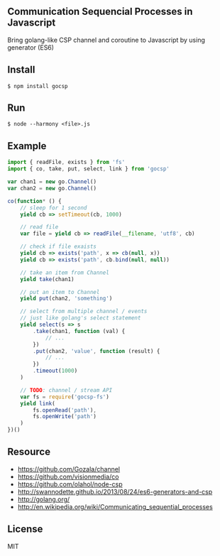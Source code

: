 ## Communication Sequencial Processes in Javascript

Bring golang-like CSP channel and coroutine to Javascript by using generator (ES6)

## Install

    $ npm install gocsp

## Run

    $ node --harmony <file>.js

## Example

```js
import { readFile, exists } from 'fs'
import { co, take, put, select, link } from 'gocsp'

var chan1 = new go.Channel()
var chan2 = new go.Channel()

co(function* () {
    // sleep for 1 second
    yield cb => setTimeout(cb, 1000)

    // read file
    var file = yield cb => readFile(__filename, 'utf8', cb)

    // check if file exaists
    yield cb => exists('path', x => cb(null, x))
    yield cb => exists('path', cb.bind(null, null))

    // take an item from Channel
    yield take(chan1)

    // put an item to Channel
    yield put(chan2, 'something')

    // select from multiple channel / events
    // just like golang's select statement
    yield select(s => s
        .take(chan1, function (val) {
            // ...
        })
        .put(chan2, 'value', function (result) {
            // ...
        })
        .timeout(1000)
    )

    // TODO: channel / stream API
    var fs = require('gocsp-fs')
    yield link(
        fs.openRead('path'),
        fs.openWrite('path')
    )
})()
```

## Resource

* https://github.com/Gozala/channel
* https://github.com/visionmedia/co
* https://github.com/olahol/node-csp
* http://swannodette.github.io/2013/08/24/es6-generators-and-csp
* http://golang.org/
* http://en.wikipedia.org/wiki/Communicating_sequential_processes

## License

MIT
